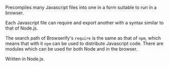 Precompiles many Javascript files into one in a form suitable to run in a browser.

Each Javascript file can require and export another with a syntax similar to that of Node.js.

The search path of Browserify's `require` is the same as that of `npm`, which means that with it `npm` can be used to distribute Javascript code. There are modules which can be used for both Node and in the browser.

Written in Node.js.
